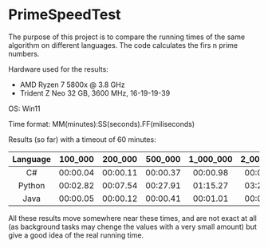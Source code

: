 # PrimeSpeedTest

The purpose of this project is to compare the running times of the same algorithm on different languages. The code calculates the firs n prime numbers.

Hardware used for the results:
 - AMD Ryzen 7 5800x @ 3.8 GHz
 - Trident Z Neo 32 GB, 3600 MHz, 16-19-19-39

OS: Win11

Time format: MM(minutes):SS(seconds).FF(miliseconds)

Results (so far) with a timeout of 60 minutes:

Language | 100_000  | 200_000  | 500_000  | 1_000_000  | 2_000_000  | 5_000_000  | 10_000_000  | 20_000_000  | 50_000_000  | 100_000_000 | 200_000_000 | 1 hour
:-------:|:--------:|:--------:|:--------:|:----------:|:----------:|:----------:|:-----------:|:-----------:|:-----------:|:-----------:|:-----------:|:-----------:
C#       |00:00.04  |00:00.11  |00:00.37  |00:00.98    |00:02.60    |00:09.65    |00:26.17     |01:11.06     |04:27.53     |12:12.13     |33:27.67     |298_568_448
Python   |00:02.82  |00:07.54  |00:27.91  |01:15.27    |03:23.32    |-           |-            |-            |-            |-            |-            |-
Java     |00:00.05  |00:00.12  |00:00.41  |00:01.01    |00:02.72    |00:09.94    |00:26.77     |01:12.40     |04:31.81     |-            |-            |-

All these results move somewhere near these times, and are not exact at all (as background tasks may chenge the values with a very small amount) but give a good idea of the real running time.
